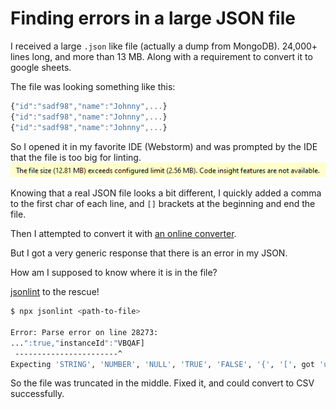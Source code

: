 # Finding errors in a large JSON file

I received a large `.json` like file (actually a dump from MongoDB). 
24,000+ lines long, and more than 13 MB. 
Along with a requirement to convert it to google sheets. 

The file was looking something like this: 

```js
{"id":"sadf98","name":"Johnny",...} 
{"id":"sadf98","name":"Johnny",...}
{"id":"sadf98","name":"Johnny",...}
``` 

So I opened it in my favorite IDE (Webstorm) and was prompted by the IDE that the file is too big for linting.
![Webstorm error](./errors-in-large-json_1.png)


Knowing that a real JSON file looks a bit different, 
I quickly added a comma to the first char of each line, 
and `[]` brackets at the beginning and end the file. 

Then I attempted to convert it with [an online converter](https://numidian.io/convert/json/to/csv).

But I got a very generic response that there is an error in my JSON.

How am I supposed to know where it is in the file?

[jsonlint](https://www.npmjs.com/package/jsonlint) to the rescue!

```bash 
$ npx jsonlint <path-to-file> 

Error: Parse error on line 28273: 
...":true,"instanceId":"VBQAF]
 -----------------------^
Expecting 'STRING', 'NUMBER', 'NULL', 'TRUE', 'FALSE', '{', '[', got 'undefined'
```

So the file was truncated in the middle. Fixed it, and could convert to CSV successfully.
